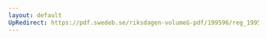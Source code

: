 ```yaml
---
layout: default
UpRedirect: https://pdf.swedeb.se/riksdagen-volumeG-pdf/199596/reg_199596/reg_199596_0261.pdf
---
```

